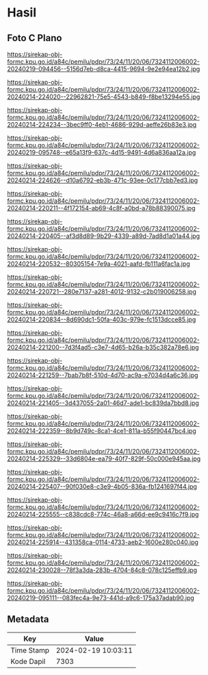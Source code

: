 # Hasil

## Foto C Plano

https://sirekap-obj-formc.kpu.go.id/a84c/pemilu/pdpr/73/24/11/20/06/7324112006002-20240219-094456--5156d7eb-d8ca-4415-9694-9e2e94ea12b2.jpg

https://sirekap-obj-formc.kpu.go.id/a84c/pemilu/pdpr/73/24/11/20/06/7324112006002-20240214-224020--22962821-75e5-4543-b849-f8be13294e55.jpg

https://sirekap-obj-formc.kpu.go.id/a84c/pemilu/pdpr/73/24/11/20/06/7324112006002-20240214-224234--3bec9ff0-4eb1-4686-929d-aeffe26b83e3.jpg

https://sirekap-obj-formc.kpu.go.id/a84c/pemilu/pdpr/73/24/11/20/06/7324112006002-20240219-095748--e65a13f9-637c-4d15-9491-4d6a836aa12a.jpg

https://sirekap-obj-formc.kpu.go.id/a84c/pemilu/pdpr/73/24/11/20/06/7324112006002-20240214-224626--d10a6792-eb3b-471c-93ee-0c177cbb7ed3.jpg

https://sirekap-obj-formc.kpu.go.id/a84c/pemilu/pdpr/73/24/11/20/06/7324112006002-20240214-220211--4f172154-ab69-4c8f-a0bd-a78b88390075.jpg

https://sirekap-obj-formc.kpu.go.id/a84c/pemilu/pdpr/73/24/11/20/06/7324112006002-20240214-220405--af3d8d89-9b29-4339-a89d-7ad8d1a01a44.jpg

https://sirekap-obj-formc.kpu.go.id/a84c/pemilu/pdpr/73/24/11/20/06/7324112006002-20240214-220532--80305154-7e9a-4021-aafd-fb111a6fac1a.jpg

https://sirekap-obj-formc.kpu.go.id/a84c/pemilu/pdpr/73/24/11/20/06/7324112006002-20240214-220721--280e7137-a281-4012-9132-c2b019006258.jpg

https://sirekap-obj-formc.kpu.go.id/a84c/pemilu/pdpr/73/24/11/20/06/7324112006002-20240214-220834--8d690dc1-50fa-403c-979e-fc1513dcce85.jpg

https://sirekap-obj-formc.kpu.go.id/a84c/pemilu/pdpr/73/24/11/20/06/7324112006002-20240214-221200--7d3f4ad5-c3e7-4d65-b26a-b35c382a78e6.jpg

https://sirekap-obj-formc.kpu.go.id/a84c/pemilu/pdpr/73/24/11/20/06/7324112006002-20240214-221259--7bab7b8f-510d-4d70-ac9a-e7034d4a6c36.jpg

https://sirekap-obj-formc.kpu.go.id/a84c/pemilu/pdpr/73/24/11/20/06/7324112006002-20240214-221405--3d437055-2a01-46d7-ade1-bc839da7bbd8.jpg

https://sirekap-obj-formc.kpu.go.id/a84c/pemilu/pdpr/73/24/11/20/06/7324112006002-20240214-222359--8b9d749c-8ca1-4ce1-811a-b55f90447bc4.jpg

https://sirekap-obj-formc.kpu.go.id/a84c/pemilu/pdpr/73/24/11/20/06/7324112006002-20240214-225329--33d6804e-ea79-40f7-829f-50c000e945aa.jpg

https://sirekap-obj-formc.kpu.go.id/a84c/pemilu/pdpr/73/24/11/20/06/7324112006002-20240214-225407--90f030e8-c3e9-4b05-836a-fb1241697f44.jpg

https://sirekap-obj-formc.kpu.go.id/a84c/pemilu/pdpr/73/24/11/20/06/7324112006002-20240214-225555--c838cdc8-774c-46a8-a66d-ee9c9416c7f9.jpg

https://sirekap-obj-formc.kpu.go.id/a84c/pemilu/pdpr/73/24/11/20/06/7324112006002-20240214-225914--431358ca-0114-4733-aeb2-1600e280c040.jpg

https://sirekap-obj-formc.kpu.go.id/a84c/pemilu/pdpr/73/24/11/20/06/7324112006002-20240214-230028--78f3a3da-283b-4704-84c8-078c125effb9.jpg

https://sirekap-obj-formc.kpu.go.id/a84c/pemilu/pdpr/73/24/11/20/06/7324112006002-20240219-095111--083fec4a-9e73-441d-a9c6-175a37adab90.jpg


## Metadata

| Key        | Value               |
| ---------- | ------------------- |
| Time Stamp | 2024-02-19 10:03:11 |
| Kode Dapil | 7303                |



